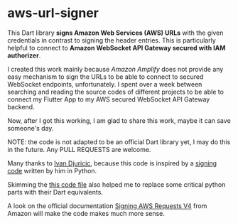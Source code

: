# aws-url-signer
This Dart library **signs Amazon Web Services (AWS) URLs** with the given credentials in contrast to signing the header entries. This is particularly helpful to connect to **Amazon WebSocket API Gateway secured with IAM authorizer**.

I created this work mainly because *Amazon Amplify* does not provide any easy mechanism to sign the URLs to be able to connect to secured WebSocket endpoints, unfortunately. I spent over a week between searching and reading the source codes of different projects to be able to connect my Flutter App to my AWS secured WebSocket API Gateway backend.

Now, after I got this working, I am glad to share this work, maybe it can save someone's day.

NOTE: the code is not adapted to be an official Dart library yet, I may do this in the future. Any PULL REQUESTS are welcome.

Many thanks to [Ivan Djuricic](https://github.com/ivandjuricic), because this code is inspired by a [signing code](https://gist.github.com/ivandjuricic/eac871ad2a68fa7775baf2497252fef3) written by him in Python.

Skimming the [this code file](https://github.com/agilord/aws_client/blob/master/aws_client/lib/src/request.dart) also helped me to replace some critical python parts with their Dart equivalents.

A look on the official documentation [Signing AWS Requests V4](https://docs.aws.amazon.com/general/latest/gr/sigv4_signing.html) from Amazon will make the code makes much more sense.
